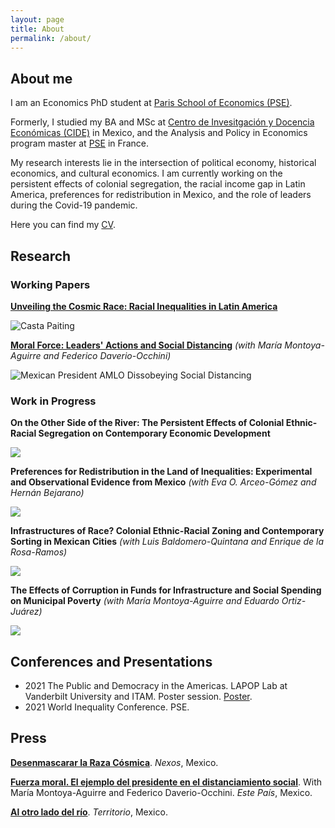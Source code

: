 ```yaml
---
layout: page
title: About
permalink: /about/
---
```



## About me

I am an Economics PhD student at [Paris School of Economics (PSE)](https://www.parisschoolofeconomics.eu/en/).

Formerly, I studied my BA and MSc at [Centro de Invesitgación y Docencia Económicas (CIDE)](https://www.cide.edu/de/) in Mexico, and the Analysis and Policy in Economics program master at [PSE](https://www.parisschoolofeconomics.eu/en/teaching/masters-program/ape-analysis-policy-in-economics/) in France.

My research interests lie in the intersection of political economy, historical economics, and cultural economics. 
I am currently working on the persistent effects of colonial segregation, the racial income gap in Latin America, preferences for redistribution in Mexico, and the role of leaders during the Covid-19 pandemic.

Here you can find my [CV](https://www.dropbox.com/s/993p8rkj2pdeid8/Woo-Mora%20CV.pdf?dl=0).

## Research

### Working Papers

**[Unveiling the Cosmic Race: Racial Inequalities in Latin America](https://papers.ssrn.com/sol3/papers.cfm?abstract_id=3870741)**

![Casta Paiting](https://raw.githubusercontent.com/woomora/woomora.github.io/main/images/UCR.png)

**[Moral Force: Leaders' Actions and Social Distancing](https://papers.ssrn.com/sol3/papers.cfm?abstract_id=3678980)** *(with María Montoya-Aguirre and Federico Daverio-Occhini)*

![Mexican President AMLO Dissobeying Social Distancing](https://raw.githubusercontent.com/woomora/woomora.github.io/main/images/MF.png)


### Work in Progress

**On the Other Side of the River: The Persistent Effects of Colonial Ethnic-Racial Segregation on Contemporary Economic Development**

![](https://raw.githubusercontent.com/woomora/woomora.github.io/main/images/AOLDR.png)

**Preferences for Redistribution in the Land of Inequalities: Experimental and Observational Evidence from Mexico** *(with Eva O. Arceo-Gómez and Hernán Bejarano)*

![](https://raw.githubusercontent.com/woomora/woomora.github.io/main/images/PFRLI.png)

**Infrastructures of Race? Colonial Ethnic-Racial Zoning and Contemporary Sorting in Mexican Cities** *(with Luis Baldomero-Quintana and Enrique de la Rosa-Ramos)*

![](https://raw.githubusercontent.com/woomora/woomora.github.io/main/images/IoR.png)


**The Effects of Corruption in Funds for Infrastructure and Social Spending on Municipal Poverty** *(with María Montoya-Aguirre and Eduardo Ortiz-Juárez)*

![](https://raw.githubusercontent.com/woomora/woomora.github.io/main/images/poverty_corruption.png)


## Conferences and Presentations

- 2021 The Public and Democracy in the Americas. LAPOP Lab at Vanderbilt University and ITAM. Poster session. [Poster](https://www.dropbox.com/s/kbvk9egjioaixgu/Unveiling%20the%20Cosmic%20Race%20Racial%20Inequalities%20in%20Latin%20America.pdf?dl=0).
- 2021 World Inequality Conference. PSE. 

## Press

**[Desenmascarar la Raza Cósmica](https://economia.nexos.com.mx/desenmascarar-la-raza-cosmica/)**. *Nexos*, Mexico.

**[Fuerza moral. El ejemplo del presidente en el distanciamiento social](https://estepais.com/tendencias_y_opiniones/fuerza-moral-el-ejemplo-del-presidente-en-el-distanciamiento-social/)**. With María Montoya-Aguirre and Federico Daverio-Occhini. *Este País*, Mexico.

**[Al otro lado del río](https://www.territorio.mx/al-otro-lado-del-rio/)**. *Territorio*, Mexico.
